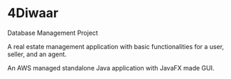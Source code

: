 # 4Diwaar

Database Management Project 

A real estate management application with basic functionalities for a user, seller, and an agent.

An AWS managed standalone Java application with JavaFX made GUI.

